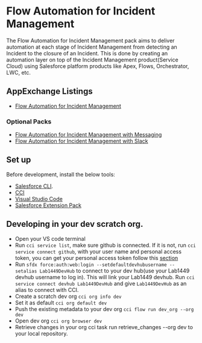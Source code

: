 # Flow Automation for Incident Management
The Flow Automation for Incident Management pack aims to deliver automation at each stage of Incident Management from detecting an Incident to the closure of an Incident. This is done by creating an automation layer on top of the Incident Management product(Service Cloud) using Salesforce platform products like Apex, Flows, Orchestrator, LWC, etc.

## AppExchange Listings
* [Flow Automation for Incident Management](https://appexchange.salesforce.com/listingDetail?listingId=a0N4V00000J6AGlUAN)

### Optional Packs
* [Flow Automation for Incident Management with Messaging](https://appexchange.salesforce.com/listingDetail?listingId=a0N4V00000J6AH0UAN)
* [Flow Automation for Incident Management with Slack](https://appexchange.salesforce.com/listingDetail?listingId=a0N4V00000J6AGvUAN)

## Set up
Before development, install the below tools:
* [Salesforce CLI](https://developer.salesforce.com/tools/sfdxcli).
* [CCI](https://cumulusci.readthedocs.io/en/latest/get_started.html#on-macos)
* [Visual Studio Code](https://code.visualstudio.com/)
* [Salesforce Extension Pack](https://marketplace.visualstudio.com/items?itemName=salesforce.salesforcedx-vscode)

## Developing in your dev scratch org.

* Open your VS code terminal
* Run `cci service list`, make sure github is connected. If it is not, run `cci service connect github`, with your user name and personal access token, you can get your personal access token follow this [section](https://salesforce.quip.com/vscdAl4Q3vIk#XaNACAhT9I5)
* Run `sfdx force:auth:web:login --setdefaultdevhubusername --setalias Lab1449DevHub` to connect to your dev hub(use your Lab1449 devhub username to log in). This will link your Lab1449 devhub. Run `cci service connect devhub Lab1449DevHub` and give `Lab1449DevHub` as an alias to connect with CCI.
* Create a scratch dev org `cci org info dev`
* Set it as default `cci org default dev`
* Push the existing metadata to your dev org `cci flow run dev_org --org dev`
* Open dev org `cci org browser dev`
* Retrieve changes in your org cci task run retrieve_changes --org dev to your local repository.
